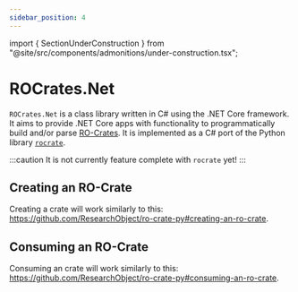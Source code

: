 ```yaml
---
sidebar_position: 4
---
```


import { SectionUnderConstruction } from "@site/src/components/admonitions/under-construction.tsx";

# ROCrates.Net

<SectionUnderConstruction />

`ROCrates.Net` is a class library written in C# using the .NET Core framework. It aims to provide .NET Core apps with functionality to programmatically build and/or parse [RO-Crates](https://www.researchobject.org/ro-crate/). It is implemented as a C# port of the Python library [`rocrate`](https://pypi.org/project/rocrate/). 

:::caution
It is not currently feature complete with `rocrate` yet!
:::

## Creating an RO-Crate
Creating a crate will work similarly to this: https://github.com/ResearchObject/ro-crate-py#creating-an-ro-crate.

## Consuming an RO-Crate
Consuming an crate will work similarly to this: https://github.com/ResearchObject/ro-crate-py#consuming-an-ro-crate.
